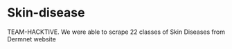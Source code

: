 # Skin-disease
TEAM-HACKTIVE.
We were able to scrape 22 classes of Skin Diseases from Dermnet website 



